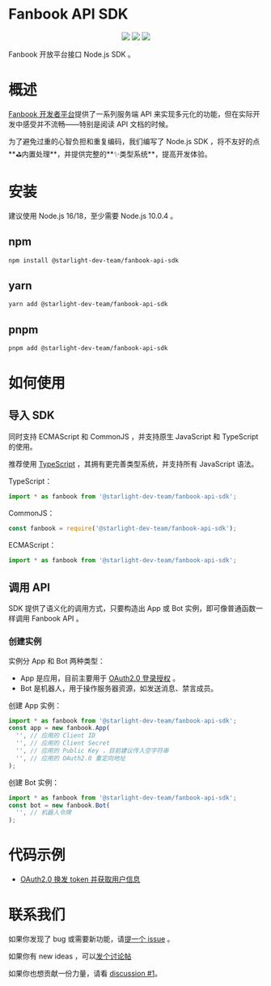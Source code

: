 # Fanbook API SDK

<p align="center">
  <img src="https://img.shields.io/badge/license-MIT-green?style=flat-square" />
  <img src="https://shields.io/github/issues/Starlight-Dev-Team/fanbook-api-sdk?style=flat-square" />
  <img src="https://shields.io/github/issues-pr/Starlight-Dev-Team/fanbook-api-sdk?style=flat-square" />
</p>

Fanbook 开放平台接口 Node.js SDK 。

# 概述

[Fanbook 开发者平台](https://open.fanbook.mobi/)提供了一系列服务端 API 来实现多元化的功能，但在实际开发中感受并不流畅——特别是阅读 API 文档的时候。

为了避免过重的心智负担和重复编码，我们编写了 Node.js SDK ，将不友好的点**⛳内置处理**，并提供完整的**✨类型系统**，提高开发体验。

# 安装

建议使用 Node.js 16/18，至少需要 Node.js 10.0.4 。

## npm

```bash
npm install @starlight-dev-team/fanbook-api-sdk
```

## yarn

```bash
yarn add @starlight-dev-team/fanbook-api-sdk
```

## pnpm

```bash
pnpm add @starlight-dev-team/fanbook-api-sdk
```

# 如何使用

## 导入 SDK

同时支持 ECMAScript 和 CommonJS ，并支持原生 JavaScript 和 TypeScript 的使用。

推荐使用 [TypeScript](https://www.typescriptlang.org/) ，其拥有更完善类型系统，并支持所有 JavaScript 语法。

TypeScript：

```ts
import * as fanbook from '@starlight-dev-team/fanbook-api-sdk';
```

CommonJS：

```js
const fanbook = require('@starlight-dev-team/fanbook-api-sdk');
```

ECMAScript：

```js
import * as fanbook from '@starlight-dev-team/fanbook-api-sdk';
```

## 调用 API

SDK 提供了语义化的调用方式，只要构造出 App 或 Bot 实例，即可像普通函数一样调用 Fanbook API 。

### 创建实例

实例分 App 和 Bot 两种类型：

- App 是应用，目前主要用于 [OAuth2.0 登录授权](https://open.fanbook.mobi/document/manage/doc/Oauth2.0%20AP) 。
- Bot 是机器人，用于操作服务器资源，如发送消息、禁言成员。

创建 App 实例：

```ts
import * as fanbook from '@starlight-dev-team/fanbook-api-sdk';
const app = new fanbook.App(
  '', // 应用的 Client ID
  '', // 应用的 Client Secret
  '', // 应用的 Public Key ，目前建议传入空字符串
  '', // 应用的 OAuth2.0 重定向地址
);
```

创建 Bot 实例：

```ts
import * as fanbook from '@starlight-dev-team/fanbook-api-sdk';
const bot = new fanbook.Bot(
  '', // 机器人令牌
);
```

# 代码示例

- [OAuth2.0 换发 token 并获取用户信息](./examples/oauth2.ts)

# 联系我们

如果你发现了 bug 或需要新功能，请[提一个 issue](https://github.com/Starlight-Dev-Team/fanbook-api-sdk/new) 。

如果你有 new ideas ，可以[发个讨论帖](https://github.com/Starlight-Dev-Team/fanbook-api-sdk/discussions/new/choose)

如果你也想贡献一份力量，请看 [discussion #1](https://github.com/Starlight-Dev-Team/fanbook-api-sdk/discussions/1)。